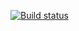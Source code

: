 [![Build status](https://ci.appveyor.com/api/projects/status/s6ehe4m50mmxwmbb/branch/master?svg=true)](https://ci.appveyor.com/project/Redhead80/ahj-http/branch/master)